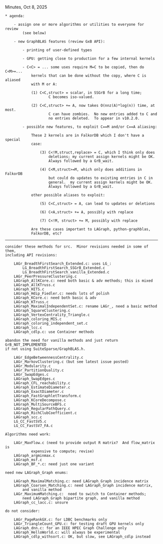 Minutes, Oct 8, 2025

    * agenda:

        - assign one or more algorithms or utilities to everyone for review
            (see below)

        - new GraphBLAS features (review GxB API):

            - printing of user-defined types 

            - GPU: getting close to production for a few internal kernels

            - C<C> = ... some uses require M=C to be copied, then do C<M>=...
                kernels that can be done without the copy, where C is aliased
                with M or A:

                (1) C<C,struct> = scalar, in SSGrB for a long time;
                        C becomes iso-valued.

                (2) C<C,struct> += A, now takes O(nnz(A)*log(n)) time, at most.
                        C can have zombies.  No new entries added to C and
                        no entries deleted.  To appear in v10.2.0.

            - possible new features, to exploit C==M and/or C==A aliasing:

                These 2 kernels are in FalkorDB which I don't have a special
                case:

                    (3) C<!M,struct,replace> = C, which I think only does
                        deletions; my current assign kernels might be OK.
                        Always followed by a GrB_wait.

                    (4) C<M,struct>=M, which only does additions in FalkorDB
                        but could do updates to existing entries in C in
                        general.  my current assign kernels might be OK.
                        Always followed by a GrB_wait.

                other possible aliases to exploit:

                    (5) C<C,struct> = A, can lead to updates or deletions

                    (6) C<A,struct> += A, possibly with replace

                    (7) C<!M, struct> += M, possibly with replace

                Are these cases important to LAGraph, python-graphblas,
                FalkorDB, etc?

--------------------------------------------------------------------------------

    consider these methods for src.  Minor revisions needed in some of them,
    including API revisions:

        LAGr_BreadthFirstSearch_Extended.c: uses LG_:
            LG_BreadthFirstSearch_SSGrB_Extended.c
            LG_BreadthFirstSearch_vanilla_Extended.c
        LAGr_PeerPressureClustering.c
        LAGraph_AllKCore.c: need both basic & adv methods; this is mixed
        LAGraph_AllKTruss.c
        LAGraph_HITS.c
        LAGraph_Hdip_Fiedler.c: needs lots of polish
        LAGraph_KCore.c: need both basic & adv
        LAGraph_KTruss.c
        LAGraph_MaximalIndependentSet.c: rename LAGr_, need a basic method
        LAGraph_SquareClustering.c
        LAGraph_VertexCentrality_Triangle.c
        LAGraph_coloring_MIS.c
        LAGraph_coloring_independent_set.c
        LAGraph_lcc.c
        LAGraph_cdlp.c: use Container methods

    abandon the need for vanilla methods and just return GrB_NOT_IMPLEMENTED
    if not using SuiteSparse/GraphBLAS.h.

        LAGr_EdgeBetweennessCentrality.c
        LAGr_MarkovClustering.c (but see latest issue posted)
        LAGr_Modularity.c
        LAGr_PartitionQuality.c
        LAGr_SwapEdges.c
        LAGraph_SwapEdges.c
        LAGraph_CFL_reachability.c
        LAGraph_EstimateDiameter.c
        LAGraph_ExactDiameter.c
        LAGraph_FastGraphletTransform.c
        LAGraph_KCoreDecompose.c
        LAGraph_MultiSourceBFS.c
        LAGraph_RegularPathQuery.c
        LAGraph_RichClubCoefficient.c
        LAGraph_scc.c
        LG_CC_FastSV5.c
        LG_CC_FastSV7_FA.c

    Algorithms need work:

        LAGr_MaxFlow.c (need to provide output R matrix?  And flow_matrix is
                expensive to compute; revise)
        LAGraph_argminmax.c
        LAGraph_msf.c
        LAGraph_BF_*.c: need just one variant

    need new LAGraph_Graph enums:

        LAGraph_MaximalMatching.c: need LAGraph_Graph incidence matrix
        LAGraph_Coarsen_Matching.c: need LAGraph_Graph incidence matrix,
            and vanilla method
        LAGr_MaximumMatching.c:  need to switch to Container methods;
            need LAGraph_Graph bipartite graph, and vanilla method
        LAGraph_cc_lacc.c: unsure

    do not consider:

        LAGr_PageRankGX.c: for LDBC benchmarks only
        LAGr_TriangleCount_GPU.c: for testing draft GPU kernels only
        LAGraph_dnn.c: for an IEEE HPEC Graph Challenge only
        LAGraph_HelloWorld.c: will always be experimental
        LAGraph_cdlp_withsort.c: OK, but slow, see LAGraph_cdlp instead

